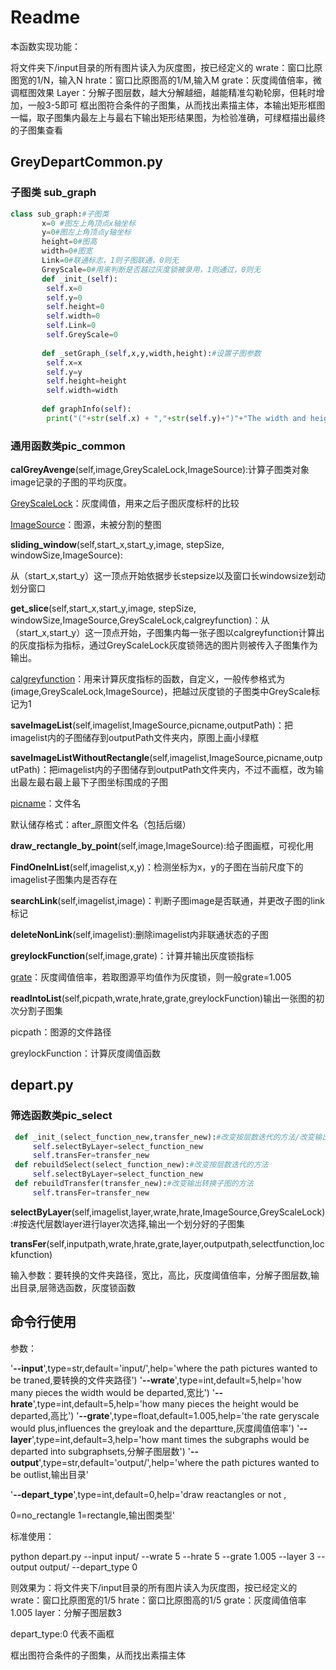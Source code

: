 # Readme

本函数实现功能：

将文件夹下/input目录的所有图片读入为灰度图，按已经定义的
wrate：窗口比原图宽的1/N，输入N
hrate：窗口比原图高的1/M,输入M
grate：灰度阈值倍率，微调框图效果
Layer：分解子图层数，越大分解越细，越能精准勾勒轮廓，但耗时增加，一般3-5即可
框出图符合条件的子图集，从而找出素描主体，本输出矩形框图一幅，取子图集内最左上与最右下输出矩形结果图，为检验准确，可绿框描出最终的子图集查看

## GreyDepartCommon.py

### 子图类 sub_graph

```python
class sub_graph:#子图类
       x=0 #图左上角顶点x轴坐标
       y=0#图左上角顶点y轴坐标
       height=0#图高
       width=0#图宽
       Link=0#联通标志，1则子图联通，0则无
       GreyScale=0#用来判断是否越过灰度锁被录用，1则通过，0则无
       def _init_(self):
        self.x=0
        self.y=0
        self.height=0
        self.width=0
        self.Link=0
        self.GreyScale=0
                                                        
       def _setGraph_(self,x,y,width,height):#设置子图参数
        self.x=x
        self.y=y
        self.height=height
        self.width=width
        
       def graphInfo(self):
        print("("+str(self.x) + ","+str(self.y)+")"+"The width and height of the picture:"+str(self.width)+" "+str(self.height)+"."+"GreyScale: "+str(self.GreyScale))#子图信息输出


```



### 通用函数类pic_common

**calGreyAvenge**(self,image,GreyScaleLock,ImageSource):计算子图类对象image记录的子图的平均灰度。

<u>GreyScaleLock</u>：灰度阈值，用来之后子图灰度标杆的比较

<u>ImageSource</u>：图源，未被分割的整图

**sliding_window**(self,start_x,start_y,image, stepSize, windowSize,ImageSource):

从（start_x,start_y）这一顶点开始依据步长stepsize以及窗口长windowsize划动划分窗口

**get_slice**(self,start_x,start_y,image, stepSize, windowSize,ImageSource,GreyScaleLock,calgreyfunction)：从（start_x,start_y）这一顶点开始，子图集内每一张子图以calgreyfunction计算出的灰度指标为指标，通过GreyScaleLock灰度锁筛选的图片则被传入子图集作为输出。

<u>calgreyfunction</u>：用来计算灰度指标的函数，自定义，一般传参格式为(image,GreyScaleLock,ImageSource)，把越过灰度锁的子图类中GreyScale标记为1

**saveImageList**(self,imagelist,ImageSource,picname,outputPath)：把imagelist内的子图储存到outputPath文件夹内，原图上画小绿框

**saveImageListWithoutRectangle**(self,imagelist,ImageSource,picname,outputPath)：把imagelist内的子图储存到outputPath文件夹内，不过不画框，改为输出最左最右最上最下子图坐标围成的子图

<u>picname</u>：文件名

默认储存格式：after_原图文件名（包括后缀）

**draw_rectangle_by_point**(self,image,ImageSource):给子图画框，可视化用

**FindOneInList**(self,imagelist,x,y)：检测坐标为x，y的子图在当前尺度下的imagelist子图集内是否存在

**searchLink**(self,imagelist,image)：判断子图image是否联通，并更改子图的link标记

**deleteNonLink**(self,imagelist):删除imagelist内非联通状态的子图

**greylockFunction**(self,image,grate)：计算并输出灰度锁指标

<u>grate</u>：灰度阈值倍率，若取图源平均值作为灰度锁，则一般grate=1.005

**readIntoList**(self,picpath,wrate,hrate,grate,greylockFunction)输出一张图的初次分割子图集

picpath：图源的文件路径

greylockFunction：计算灰度阈值函数

## depart.py

### 筛选函数类pic_select



```python
 def _init_(select_function_new,transfer_new):#改变按层数迭代的方法/改变输出转换子图的方法
	 self.selectByLayer=select_function_new
	 self.transFer=transfer_new
 def rebuildSelect(select_function_new):#改变按层数迭代的方法
	 self.selectByLayer=select_function_new
 def rebuildTransfer(transfer_new):#改变输出转换子图的方法
	 self.transFer=transfer_new
```

**selectByLayer**(self,imagelist,layer,wrate,hrate,ImageSource,GreyScaleLock):#按迭代层数layer进行layer次选择,输出一个划分好的子图集

**transFer**(self,inputpath,wrate,hrate,grate,layer,outputpath,selectfunction,lockfunction)

输入参数：要转换的文件夹路径，宽比，高比，灰度阈值倍率，分解子图层数,输出目录,层筛选函数，灰度锁函数

## 命令行使用

参数：

'**--input**',type=str,default='input/',help='where the path pictures wanted to be traned,要转换的文件夹路径')
'**--wrate**',type=int,default=5,help='how many pieces the width would be departed,宽比')
'**--hrate**',type=int,default=5,help='how many pieces the height would be departed,高比')
'**--grate**',type=float,default=1.005,help='the rate geryscale would plus,influences the greyloak and the departture,灰度阈值倍率')
'**--layer**',type=int,default=3,help='how mant times the subgraphs would be departed into subgraphsets,分解子图层数')
'**--output**',type=str,default='output/',help='where the path pictures wanted to be outlist,输出目录'

'**--depart_type**',type=int,default=0,help='draw reactangles or not ,

0=no_rectangle  1=rectangle,输出图类型'

标准使用：

python depart.py --input input/ --wrate 5 --hrate 5 --grate 1.005 --layer 3   --output output/  --depart_type 0 

则效果为：将文件夹下/input目录的所有图片读入为灰度图，按已经定义的
wrate：窗口比原图宽的1/5
hrate：窗口比原图高的1/5
grate：灰度阈值倍率1.005
layer：分解子图层数3

depart_type:0 代表不画框

框出图符合条件的子图集，从而找出素描主体